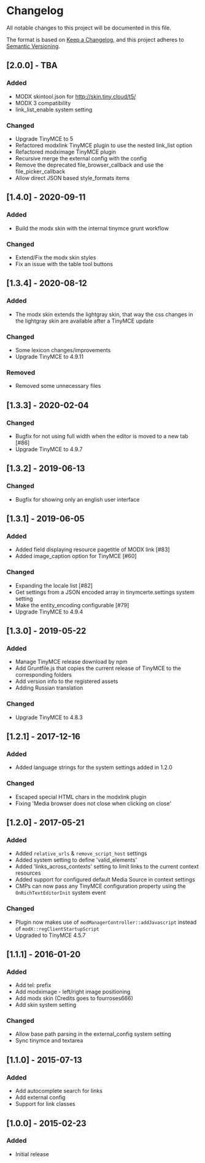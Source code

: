 # Changelog

All notable changes to this project will be documented in this file.

The format is based on [Keep a Changelog](https://keepachangelog.com/en/1.0.0/),
and this project adheres to [Semantic Versioning](https://semver.org/spec/v2.0.0.html).

## [2.0.0] - TBA

### Added

- MODX skintool.json for http://skin.tiny.cloud/t5/
- MODX 3 compatibility
- link_list_enable system setting

### Changed

- Upgrade TinyMCE to 5
- Refactored modxlink TinyMCE plugin to use the nested link_list option
- Refactored modximage TinyMCE plugin
- Recursive merge the external config with the config
- Remove the deprecated file_browser_callback and use the file_picker_callback 
- Allow direct JSON based style_formats items

## [1.4.0] - 2020-09-11

### Added

- Build the modx skin with the internal tinymce grunt workflow

### Changed

- Extend/Fix the modx skin styles
- Fix an issue with the table tool buttons

## [1.3.4] - 2020-08-12

### Added

- The modx skin extends the lightgray skin, that way the css changes in the lightgray skin are available after a TinyMCE update

### Changed

- Some lexicon changes/improvements
- Upgrade TinyMCE to 4.9.11

### Removed

- Removed some unnecessary files

## [1.3.3] - 2020-02-04

### Changed

- Bugfix for not using full width when the editor is moved to a new tab [#86]
- Upgrade TinyMCE to 4.9.7

## [1.3.2] - 2019-06-13

### Changed

- Bugfix for showing only an english user interface

## [1.3.1] - 2019-06-05

### Added

- Added field displaying resource pagetitle of MODX link [#83]
- Added image_caption option for TinyMCE [#60]

### Changed

- Expanding the locale list [#82]
- Get settings from a JSON encoded array in tinymcerte.settings system setting
- Make the entity_encoding configurable [#79]
- Upgrade TinyMCE to 4.9.4

## [1.3.0] - 2019-05-22

### Added

- Manage TinyMCE release download by npm
- Add Gruntfile.js that copies the current release of TinyMCE to the corresponding folders
- Add version info to the registered assets
- Adding Russian translation

### Changed

- Upgrade TinyMCE to 4.8.3

## [1.2.1] - 2017-12-16

### Added

- Added language strings for the system settings added in 1.2.0

### Changed

- Escaped special HTML chars in the modxlink plugin
- Fixing 'Media browser does not close when clicking on close'

## [1.2.0] - 2017-05-21

### Added

- Added `relative_urls` & `remove_script_host` settings
- Added system setting to define 'valid_elements'
- Added 'links_across_contexts' setting to limit links to the current context resources
- Added support for configured default Media Source in context settings
- CMPs can now pass any TinyMCE configuration property using the `OnRichTextEditorInit` system event

### Changed

- Plugin now makes use of `modManagerController::addJavascript` instead of `modX::regClientStartupScript`
- Upgraded to TinyMCE 4.5.7

## [1.1.1] - 2016-01-20

### Added

- Add tel: prefix
- Add modximage - left/right image positioning
- Add modx skin (Credits goes to fourroses666)
- Add skin system setting

### Changed

- Allow base path parsing in the external_config system setting
- Sync tinymce and textarea

## [1.1.0] - 2015-07-13

### Added

- Add autocomplete search for links
- Add external config
- Support for link classes

## [1.0.0] - 2015-02-23

### Added

- Initial release
